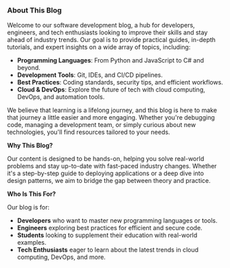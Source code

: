 ### About This Blog

Welcome to our software development blog, a hub for developers, engineers, and tech enthusiasts looking to improve their skills and stay ahead of industry trends. Our goal is to provide practical guides, in-depth tutorials, and expert insights on a wide array of topics, including:

- **Programming Languages**: From Python and JavaScript to C# and beyond.
- **Development Tools**: Git, IDEs, and CI/CD pipelines.
- **Best Practices**: Coding standards, security tips, and efficient workflows.
- **Cloud & DevOps**: Explore the future of tech with cloud computing, DevOps, and automation tools.

We believe that learning is a lifelong journey, and this blog is here to make that journey a little easier and more engaging. Whether you're debugging code, managing a development team, or simply curious about new technologies, you'll find resources tailored to your needs.

**Why This Blog?**

Our content is designed to be hands-on, helping you solve real-world problems and stay up-to-date with fast-paced industry changes. Whether it's a step-by-step guide to deploying applications or a deep dive into design patterns, we aim to bridge the gap between theory and practice. 

**Who Is This For?**

Our blog is for:
- **Developers** who want to master new programming languages or tools.
- **Engineers** exploring best practices for efficient and secure code.
- **Students** looking to supplement their education with real-world examples.
- **Tech Enthusiasts** eager to learn about the latest trends in cloud computing, DevOps, and more.